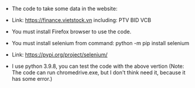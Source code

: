 - The code to take some data in the website:
- Link: https://finance.vietstock.vn including: PTV BID VCB
- You must install Firefox browser to use the code.
- You must install selenium from command: python -m pip install selenium
- Link: https://pypi.org/project/selenium/

- I use python 3.9.8, you can test the code with the above vertion
(Note: The code can run chromedrive.exe, but I don't think need it, because it has some error.)
